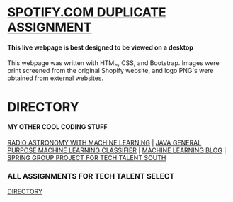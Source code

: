 # [SPOTIFY.COM DUPLICATE ASSIGNMENT](https://gwyche.github.io/Shopify/)
#### This live webpage is best designed to be viewed on a desktop

This webpage was written with HTML, CSS, and Bootstrap.
Images were print screened from the original Shopify website, and logo PNG's were obtained from external websites.




# DIRECTORY

#### MY OTHER COOL CODING STUFF
[RADIO ASTRONOMY WITH MACHINE LEARNING](https://github.com/gwyche/nn_pulsar_classifier) | [JAVA GENERAL PURPOSE MACHINE LEARNING CLASSIFIER](https://github.com/gwyche/deep_NN_general_purpose_V1) | [MACHINE LEARNING BLOG](https://gwyche.wordpress.com) | [SPRING GROUP PROJECT FOR TECH TALENT SOUTH](https://github.com/ttsbluetesla/spring_dealership_project)

### ALL ASSIGNMENTS FOR TECH TALENT SELECT 
[DIRECTORY](https://github.com/gwyche/Homeworks-for-TTS-Select/blob/master/README.md)

